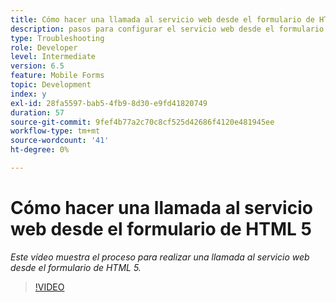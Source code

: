 ```yaml
---
title: Cómo hacer una llamada al servicio web desde el formulario de HTML 5
description: pasos para configurar el servicio web desde el formulario de HTML5
type: Troubleshooting
role: Developer
level: Intermediate
version: 6.5
feature: Mobile Forms
topic: Development
index: y
exl-id: 28fa5597-bab5-4fb9-8d30-e9fd41820749
duration: 57
source-git-commit: 9fef4b77a2c70c8cf525d42686f4120e481945ee
workflow-type: tm+mt
source-wordcount: '41'
ht-degree: 0%

---
```


# Cómo hacer una llamada al servicio web desde el formulario de HTML 5

*Este vídeo muestra el proceso para realizar una llamada al servicio web desde el formulario de HTML 5.*

>[!VIDEO](https://video.tv.adobe.com/v/335505?quality=12&learn=on)
